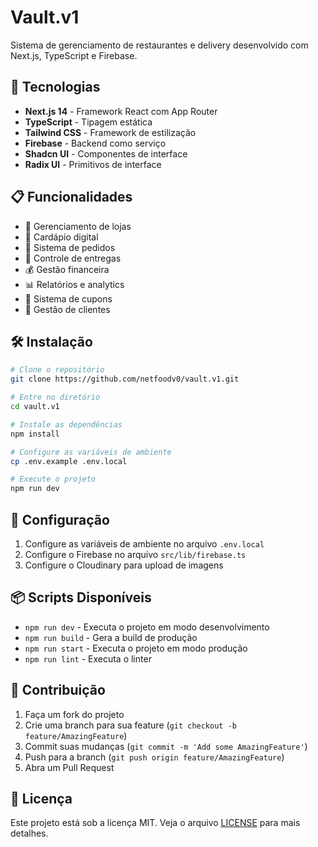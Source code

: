 # Vault.v1

Sistema de gerenciamento de restaurantes e delivery desenvolvido com Next.js, TypeScript e Firebase.

## 🚀 Tecnologias

- **Next.js 14** - Framework React com App Router
- **TypeScript** - Tipagem estática
- **Tailwind CSS** - Framework de estilização
- **Firebase** - Backend como serviço
- **Shadcn UI** - Componentes de interface
- **Radix UI** - Primitivos de interface

## 📋 Funcionalidades

- 🏪 Gerenciamento de lojas
- 📱 Cardápio digital
- 🛒 Sistema de pedidos
- 🚚 Controle de entregas
- 💰 Gestão financeira
- 📊 Relatórios e analytics
- 🎫 Sistema de cupons
- 👥 Gestão de clientes

## 🛠️ Instalação

```bash
# Clone o repositório
git clone https://github.com/netfoodv0/vault.v1.git

# Entre no diretório
cd vault.v1

# Instale as dependências
npm install

# Configure as variáveis de ambiente
cp .env.example .env.local

# Execute o projeto
npm run dev
```

## 🔧 Configuração

1. Configure as variáveis de ambiente no arquivo `.env.local`
2. Configure o Firebase no arquivo `src/lib/firebase.ts`
3. Configure o Cloudinary para upload de imagens

## 📦 Scripts Disponíveis

- `npm run dev` - Executa o projeto em modo desenvolvimento
- `npm run build` - Gera a build de produção
- `npm run start` - Executa o projeto em modo produção
- `npm run lint` - Executa o linter

## 🤝 Contribuição

1. Faça um fork do projeto
2. Crie uma branch para sua feature (`git checkout -b feature/AmazingFeature`)
3. Commit suas mudanças (`git commit -m 'Add some AmazingFeature'`)
4. Push para a branch (`git push origin feature/AmazingFeature`)
5. Abra um Pull Request

## 📄 Licença

Este projeto está sob a licença MIT. Veja o arquivo [LICENSE](LICENSE) para mais detalhes. 